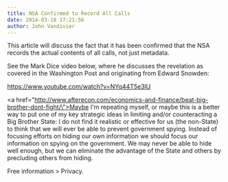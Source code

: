 ```yaml
---
title: NSA Confirmed to Record All Calls
date: 2014-03-18 17:21:56
author: John Vandivier
---
```




This article will discuss the fact that it has been confirmed that the NSA records the actual contents of all calls, not just metadata.

See the Mark Dice video below, where he discusses the revelation as covered in the Washington Post and originating from Edward Snowden:

https://www.youtube.com/watch?v=NYq44T5e3lU

<a href=\"http://www.afterecon.com/economics-and-finance/beat-big-brother-dont-fight/\">Maybe I'm repeating myself</a>, or maybe this is a better way to put one of my key strategic ideas in limiting and/or counteracting a Big Brother State: I do not find it realistic or effective for us (the non-State) to think that we will ever be able to prevent government spying. Instead of focusing efforts on hiding our own information we should focus our information on spying on the government. We may never be able to hide well enough, but we can eliminate the advantage of the State and others by precluding others from hiding.

Free information &gt; Privacy.